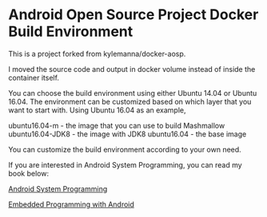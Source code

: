Android Open Source Project Docker Build Environment
====================================================

This is a project forked from kylemanna/docker-aosp.

I moved the source code and output in docker volume instead of inside
the container itself.

You can choose the build environment using either Ubuntu 14.04 or Ubuntu 16.04.
The environment can be customized based on which layer that you want to start
with. Using Ubuntu 16.04 as an example,

ubuntu16.04-m     - the image that you can use to build Mashmallow
ubuntu16.04-JDK8  - the image with JDK8
ubuntu16.04       - the base image

You can customize the build environment according to your own need.

If you are interested in Android System Programming, you can read
my book below:

[Android System Programming](https://www.amazon.com/Android-System-Programming-Roger-Ye-ebook/dp/B072M68RN9/ref=asap_bc?ie=UTF8 "Android System Programming")

[Embedded Programming with Android](https://www.amazon.com/Embedded-Programming-Android-Bringing-Scratch/dp/0134030001/ref=asap_bc?ie=UTF8 "Embedded Programming with Android")
